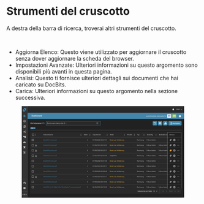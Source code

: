# Strumenti del cruscotto

A destra della barra di ricerca, troverai altri strumenti del cruscotto.

<figure><img src="https://lh7-us.googleusercontent.com/QJpUDLYSPYvsgwyxSkaOZr5w4mdqYbWeRSckuLSbJXkgPccyFzvVK9q5p-bjXlR-q69KVZ2o--XZQGH_nCU90Sj7RNuyC1g-hJYWZRpxxILYeaTpw4afrjbdM8iatt2plPde_QtFuz7JSV1NtunRSiw" alt="" width="375"><figcaption></figcaption></figure>

* Aggiorna Elenco: Questo viene utilizzato per aggiornare il cruscotto senza dover aggiornare la scheda del browser.
* Impostazioni Avanzate: Ulteriori informazioni su questo argomento sono disponibili più avanti in questa pagina.
* Analisi: Questo ti fornisce ulteriori dettagli sui documenti che hai caricato su DocBits.
* Carica: Ulteriori informazioni su questo argomento nella sezione successiva.

<figure><img src="../../.gitbook/assets/Bildschirmfoto 2024-05-07 um 22.00.32.png" alt=""><figcaption></figcaption></figure>
